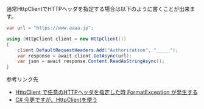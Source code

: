 通常HttpClientでHTTPヘッダを指定する場合は以下のように書くことが出来ます。

```c#
var url = "https://www.aaaa.jp";

using (HttpClient client = new HttpClient())
{
    client.DefaultRequestHeaders.Add("Authorization", "_____");
    var response = await client.GetAsync(url);
    var json = await response.Content.ReadAsStringAsync();
}
```

参考リンク先
- [HttpClient で任意のHTTPヘッダを指定した時 FormatException が発生する](https://kagasu.hatenablog.com/entry/2017/08/10/050726)
- [C# 今更ですが、HttpClientを使う](https://qiita.com/rawr/items/f78a3830d894042f891b)


